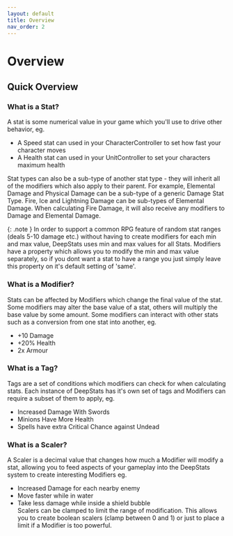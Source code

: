 ```yaml
---
layout: default
title: Overview
nav_order: 2
---
```


# Overview

## Quick Overview

### What is a Stat?
A stat is some numerical value in your game which you'll use to drive other behavior, eg.
- A Speed stat can used in your CharacterController to set how fast your character moves
- A Health stat can used in your UnitController to set your characters maximum health

Stat types can also be a sub-type of another stat type - they will inherit all of the modifiers which also apply to their parent. For example, Elemental Damage and Physical Damage can be a sub-type of a generic Damage Stat Type. Fire, Ice and Lightning Damage can be sub-types of Elemental Damage. When calculating Fire Damage, it will also receive any modifiers to Damage and Elemental Damage.

{: .note }
In order to support a common RPG feature of random stat ranges (deals 5-10 damage etc.) without having to create modifiers for each min and max value, DeepStats uses min and max values for all Stats. Modifiers have a property which allows you to modify the min and max value separately, so if you dont want a stat to have a range you just simply leave this property on it's default setting of 'same'.

### What is a Modifier?
Stats can be affected by Modifiers which change the final value of the stat. Some modifiers may alter the base value of a stat, others will multiply the base value by some amount. Some modifiers can interact with other stats such as a conversion from one stat into another, eg.
- +10 Damage
- +20% Health
- 2x Armour

### What is a Tag?
Tags are a set of conditions which modifiers can check for when calculating stats. Each instance of DeepStats has it's own set of tags and Modifiers can require a subset of them to apply, eg.
- Increased Damage With Swords
- Minions Have More Health
- Spells have extra Critical Chance against Undead

### What is a Scaler?
A Scaler is a decimal value that changes how much a Modifier will modify a stat, allowing you to feed aspects of your gameplay into the DeepStats system to create interesting Modifiers eg.
- Increased Damage for each nearby enemy
- Move faster while in water
- Take less damage while inside a shield bubble  
Scalers can be clamped to limit the range of modification. This allows you to create boolean scalers (clamp between 0 and 1) or just to place a limit if a Modifier is too powerful.
